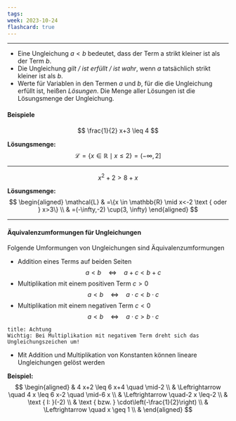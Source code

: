 ```yaml
---
tags: 
week: 2023-10-24
flashcard: true
---
```

***

- Eine Ungleichung $a<b$ bedeutet, dass der Term a strikt kleiner ist als der Term $b$.
- Die Ungleichung *gilt / ist erfüllt / ist wahr*, wenn $a$ tatsächlich strikt kleiner ist als $b$.
- Werte für Variablen in den Termen $a$ und $b$, für die die Ungleichung erfüllt ist, heißen *Lösungen*. Die Menge aller Lösungen ist die Lösungsmenge der Ungleichung.

#### Beispiele
$$
\frac{1}{2} x+3 \leq 4
$$

**Lösungsmenge:**
$$
\mathcal{L}=\{x \in \mathbb{R} \mid x \leq 2\}=(-\infty, 2]
$$
***

$$
x^2+2>8+x
$$

**Lösungsmenge:**
$$
\begin{aligned}
\mathcal{L} & =\{x \in \mathbb{R} \mid x<-2 \text { oder } x>3\} \\
& =(-\infty,-2) \cup(3, \infty)
\end{aligned}
$$
***

#### Äquivalenzumformungen für Ungleichungen
Folgende Umformungen von Ungleichungen sind Äquivalenzumformungen

- Addition eines Terms auf beiden Seiten
$$
a<b \quad \Leftrightarrow \quad a+c<b+c
$$
- Multiplikation mit einem positiven Term $c>0$
$$
a<b \quad \Leftrightarrow \quad a \cdot c<b \cdot c
$$
- Multiplikation mit einem negativen Term $c<0$
$$
a<b \quad \Leftrightarrow \quad a \cdot c>b \cdot c
$$

```ad-caution
title: Achtung
Wichtig: Bei Multiplikation mit negativem Term dreht sich das Ungleichungszeichen um!
```

- Mit Addition und Multiplikation von Konstanten können lineare Ungleichungen gelöst werden

**Beispiel:**
$$
\begin{aligned}
& 4 x+2 \leq 6 x+4 \quad \mid-2 \\
& \Leftrightarrow \quad 4 x \leq 6 x-2 \quad \mid-6 x \\
& \Leftrightarrow \quad-2 x \leq-2 \\
& \text { I: }(-2) \\
& \text { bzw. } \cdot\left(-\frac{1}{2}\right) \\
& \Leftrightarrow \quad x \geq 1 \\
&
\end{aligned}
$$
